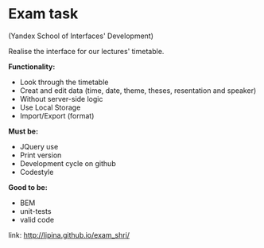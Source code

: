 # Exam task 
(Yandex School of Interfaces' Development)

Realise the interface for our lectures' timetable.


**Functionality:**
* Look through the timetable
* Creat and edit data (time, date, theme, theses, resentation and speaker)
* Without server-side logic
* Use Local Storage
* Import/Export (format)


**Must be:**
* JQuery use
* Print version
* Development cycle on github
* Codestyle


**Good to be:**
* BEM
* unit-tests
* valid code

link: http://lipina.github.io/exam_shri/